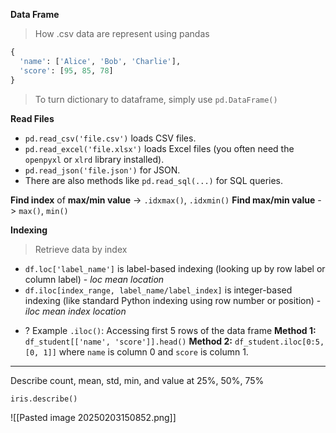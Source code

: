 **Data Frame**
>How .csv data are represent using pandas
```python
{
  'name': ['Alice', 'Bob', 'Charlie'],
  'score': [95, 85, 78]
}
```
>To turn dictionary to dataframe, simply use `pd.DataFrame()`

**Read Files**
- `pd.read_csv('file.csv')` loads CSV files.
- `pd.read_excel('file.xlsx')` loads Excel files (you often need the `openpyxl` or `xlrd` library installed).
- `pd.read_json('file.json')` for JSON.
- There are also methods like `pd.read_sql(...)` for SQL queries.

**Find index** of **max/min value** -> `.idxmax()`, `.idxmin()`
**Find max/min value** -> `max()`, `min()`

**Indexing**
>Retrieve data by index
- `df.loc['label_name']` is label-based indexing (looking up by row label or column label) - *loc mean location*
- `df.iloc[index_range, label_name/label_index]` is integer-based indexing (like standard Python indexing using row number or position) - *iloc mean index location*
+ ? Example `.iloc()`: Accessing first 5 rows of the data frame
	**Method 1:** `df_student[['name', 'score']].head()`
	**Method 2:** `df_student.iloc[0:5, [0, 1]]` where `name` is column 0 and `score` is column 1.

---

Describe count, mean, std, min, and value at 25%, 50%, 75% 
```python
iris.describe()
```
![[Pasted image 20250203150852.png]]

